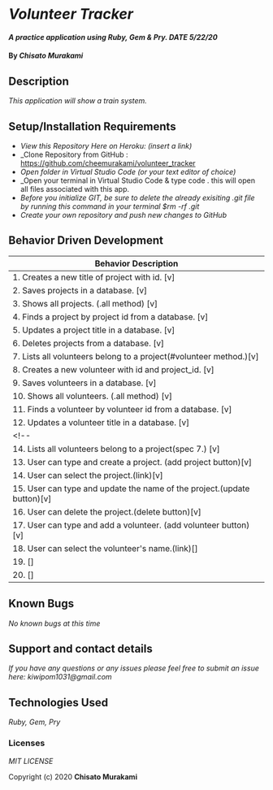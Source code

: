 # _Volunteer Tracker_

#### _A practice application using Ruby, Gem & Pry. DATE 5/22/20_

#### By _**Chisato Murakami**_

## Description

_This application will show a train system._ 

## Setup/Installation Requirements

* _View this Repository Here on Heroku: (insert a link)_
* _Clone Repository from GitHub : https://github.com/cheemurakami/volunteer_tracker
* _Open folder in Virtual Studio Code (or your text editor of choice)_
* _Open your terminal in Virtual Studio Code & type code . this will open all files associated with this app. 
* _Before you initialize GIT, be sure to delete the already exisiting .git file by running this command in your terminal $rm -rf .git_
* _Create your own repository and push new changes to GitHub_

## Behavior Driven Development 


|   Behavior Description        |
|-------------------------------|
| 1. Creates a new title of project with id. [v]|
| 2. Saves projects in a database. [v]|
| 3. Shows all projects. (.all method) [v]|
| 4. Finds a project by project id from a database. [v]|
| 5. Updates a project title in a database. [v]|
| 6. Deletes projects from a database. [v]|
| 7. Lists all volunteers belong to a project(#volunteer method.)[v]|
| 8. Creates a new volunteer with id and project_id. [v]|
| 9. Saves volunteers in a database. [v]|
| 10. Shows all volunteers. (.all method) [v]|
| 11. Finds a volunteer by volunteer id from a database. [v]|
| 12. Updates a volunteer title in a database. [v]|
<!-- | 13. Deletes volunteers from a database. [v]|
| 14. Lists all volunteers belong to a project(spec 7.) [v]| -->
| 13. User can type and create a project. (add project button)[v]|
| 14. User can select the project.(link)[v]|
| 15. User can type and update the name of the project.(update button)[v]|
| 16. User can delete the project.(delete button)[v]|
| 17. User can type and add a volunteer. (add volunteer button)[v]|
| 18. User can select the volunteer's name.(link)[]|
| 19. []|
| 20.  []|

## Known Bugs

_No known bugs at this time_

## Support and contact details

_If you have any questions or any issues please feel free to submit an issue here: kiwipom1031@gmail.com_

## Technologies Used

_Ruby, Gem, Pry_ 


### Licenses
*MIT LICENSE*

Copyright (c) 2020 **Chisato Murakami**
